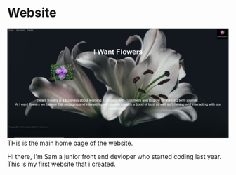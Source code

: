 # Website
<img src="Website/images/Github image.PNG">
THis is the main home page of the website.

Hi there, I'm Sam a junior front end devloper who started coding last year. This is my first website that i created.


